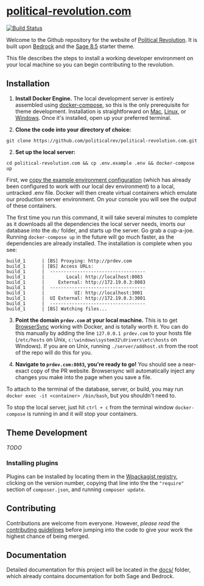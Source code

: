 # [political-revolution.com](https://github.com/politicalrev/wp.thepoliticalrev.org)
[![Build Status](https://travis-ci.org/politicalrev/political-revolution.com.svg?branch=master)](https://travis-ci.org/politicalrev/political-revolution.com)

Welcome to the Github repository for the website of [Political Revolution](https://political-revolution.com). It is built upon [Bedrock](https://roots.io/bedrock/) and the [Sage 8.5](https://github.com/roots/sage/releases/latest) starter theme.

This file describes the steps to install a working developer environment on your local machine so you can begin contributing to the revolution.

## Installation

1. **Install Docker Engine.** The local development server is entirely assembled using [docker-compose](https://docs.docker.com/compose/), so this is the only prerequisite for theme development. Installation is straightforward on [Mac](https://docs.docker.com/engine/installation/mac/), [Linux](https://docs.docker.com/engine/installation/), or [Windows](https://docs.docker.com/engine/installation/windows/). Once it's installed, open up your preferred terminal.

2. **Clone the code into your directory of choice:** 

  ```
  git clone https://github.com/politicalrev/political-revolution.com.git
  ```

2. **Set up the local server:** 

  ```
  cd political-revolution.com && cp .env.example .env && docker-compose up
  ```

  First, we [copy the example environment configuration](https://roots.io/bedrock/docs/environment-variables/) (which has already been configured to work with our local dev environment) to a local, untracked .env file. Docker will then create virtual containers which emulate our production server environment. On your console you will see the output of these containers. 
  
  The first time you run this command, it will take several minutes to complete as it downloads all the dependencies the local server needs, imorts our database into the `db/` folder, and starts up the server. Go grab a cup-a-joe. Running `docker-compose up` in the future will go much faster, as the dependencies are already installed. The installation is complete when you see:

  ```
  build_1      | [BS] Proxying: http://prdev.com
  build_1      | [BS] Access URLs:
  build_1      |  -----------------------------------
  build_1      |        Local: http://localhost:8083
  build_1      |     External: http://172.19.0.3:8083
  build_1      |  -----------------------------------
  build_1      |           UI: http://localhost:3001
  build_1      |  UI External: http://172.19.0.3:3001
  build_1      |  -----------------------------------
  build_1      | [BS] Watching files...
  ```

3. **Point the domain `prdev.com` at your local machine.** This is to get [BrowserSync](https://browsersync.io/) working with Docker, and is totally worth it. You can do this manually by adding the line `127.0.0.1 prdev.com` to your hosts file (`/etc/hosts` on Unix, `c:\windows\system32\drivers\etc\hosts` on Windows). If you are on Unix, running `./server/addhost.sh` from the root of the repo will do this for you.

4. **Navigate to `prdev.com:8083`, you're ready to go!** You should see a near-exact copy of the PR website. Browsersync will automatically inject any changes you make into the page when you save a file.

To attach to the terminal of the database, server, or build, you may run `docker exec -it <container> /bin/bash`, but you shouldn't need to.

To stop the local server, just hit `ctrl + c` from the terminal window `docker-compose` is running in and it will stop your containers.

## Theme Development

*TODO*

### Installing plugins

Plugins can be installed by locating them in the [Wpackagist registry](https://wpackagist.org), clicking on the version number, copying that line into the the `"require"` section of `composer.json`, and running `composer update`.

## Contributing

Contributions are welcome from everyone. However, *please read* the [contributing guidelines](https://github.com/politicalrev/wp.thepoliticalrev.org/blob/master/CONTRIBUTING.md) before
jumping into the code to give your work the highest chance of being merged.

## Documentation

Detailed documentation for this project will be located in the [docs/](https://github.com/politicalrev/wp.thepoliticalrev.org/tree/master/docs) folder, which already contains documentation for both Sage and Bedrock.
